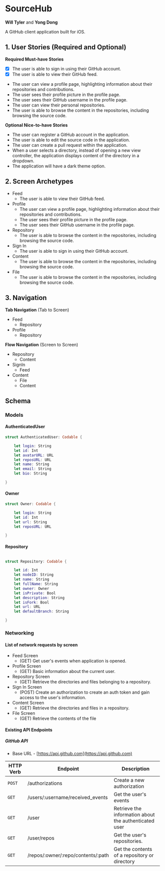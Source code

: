 # SourceHub

**Will Tyler** and **Yong Dong**

A GitHub client application built for iOS.

## 1. User Stories (Required and Optional)

**Required Must-have Stories**

 - [x] The user is able to sign in using their GitHub account.
 - [x] The user is able to view their GitHub feed.
 * The user can view a profile page, highlighting information about their repositories and contributions.
 * The user sees their profile picture in the profile page.
 * The user sees their GitHub username in the profile page.
 * The user can view their personal repositories.
 * The user is able to browse the content in the repositories, including browsing the source code.

**Optional Nice-to-have Stories**

 * The user can register a GitHub account in the application.
 * The user is able to edit the source code in the application.
 * The user can create a pull request within the application.
 * When a user selects a directory, instead of opening a new view controller, the application displays content of the directory in a dropdown.
 * The application will have a dark theme option.

## 2. Screen Archetypes

 * Feed
 	* The user is able to view their GitHub feed.
 * Profile
 	* The user can view a profile page, highlighting information about their repositories and contributions.
	* The user sees their profile picture in the profile page.
	* The user sees their GitHub username in the profile page.
 * Repository
 	* The user is able to browse the content in the repositories, including browsing the source code.
 * Sign In
 	* The user is able to sign in using their GitHub account.
 * Content
 	* The user is able to browse the content in the repositories, including browsing the source code.
 * File
 	* The user is able to browse the content in the repositories, including browsing the source code.

## 3. Navigation

**Tab Navigation** (Tab to Screen)

 * Feed
 	* Repository
 * Profile
 	* Repository

**Flow Navigation** (Screen to Screen)

 * Repository
 	* Content
 * SignIn
 	* Feed
 * Content
 	* File
	* Content

## Schema 
### Models
#### AuthenticatedUser
```swift
struct AuthenticatedUser: Codable {

	let login: String
	let id: Int
	let avatarURL: URL
	let reposURL: URL
	let name: String
	let email: String
	let bio: String

}
```

#### Owner
```swift
struct Owner: Codable {

	let login: String
	let id: Int
	let url: String
	let reposURL: URL

}
```

#### Repository
```swift

struct Repository: Codable {

	let id: Int
	let nodeID: String
	let name: String
	let fullName: String
	let owner: Owner
	let isPrivate: Bool
	let description: String
	let isFork: Bool
	let url: URL
	let defaultBranch: String

}
```

### Networking
#### List of network requests by screen
- Feed Screen
	- (GET) Get user's events when application is opened.
- Profile Screen
	- (GET) Basic information about the current user.
- Repository Screen
	- (GET) Retrieve the directories and files belonging to a repository.
- Sign In Screen
	- (POST) Create an authorization to create an auth token and gain access to the user's information.
- Content Screen
	- (GET) Retrieve the directories and files in a repository.
- File Screen
	- (GET) Retrieve the contents of the file

#### Existing API Endpoints
##### GitHub API
- Base URL - [https://api.github.com](https://api.github.com)

HTTP Verb | Endpoint | Description
----------|----------|------------
`POST`    | /authorizations | Create a new authorization
`GET`    | /users/:username/received_events | Get the user's events
`GET`    | /user | Retrieve the information about the authenticated user
`GET`    | /user/repos | Get the user's repositories.
`GET`    | /repos/:owner/:repo/contents/:path | Get the contents of a repository or directory
